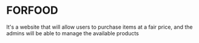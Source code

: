 # FORFOOD
It's a website that will allow users to purchase items at a fair price, and the admins will be able to manage the available products
 

